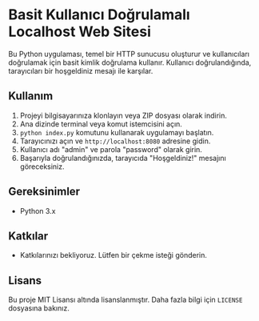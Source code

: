 # Basit Kullanıcı Doğrulamalı Localhost Web Sitesi

Bu Python uygulaması, temel bir HTTP sunucusu oluşturur ve kullanıcıları doğrulamak için basit kimlik doğrulama kullanır. Kullanıcı doğrulandığında, tarayıcıları bir hoşgeldiniz mesajı ile karşılar.

## Kullanım

1. Projeyi bilgisayarınıza klonlayın veya ZIP dosyası olarak indirin.
2. Ana dizinde terminal veya komut istemcisini açın.
3. `python index.py` komutunu kullanarak uygulamayı başlatın.
4. Tarayıcınızı açın ve `http://localhost:8080` adresine gidin.
5. Kullanıcı adı "admin" ve parola "password" olarak girin.
6. Başarıyla doğrulandığınızda, tarayıcıda "Hoşgeldiniz!" mesajını göreceksiniz.

## Gereksinimler

- Python 3.x

## Katkılar

- Katkılarınızı bekliyoruz. Lütfen bir çekme isteği gönderin.

## Lisans

Bu proje MIT Lisansı altında lisanslanmıştır. Daha fazla bilgi için `LICENSE` dosyasına bakınız.
